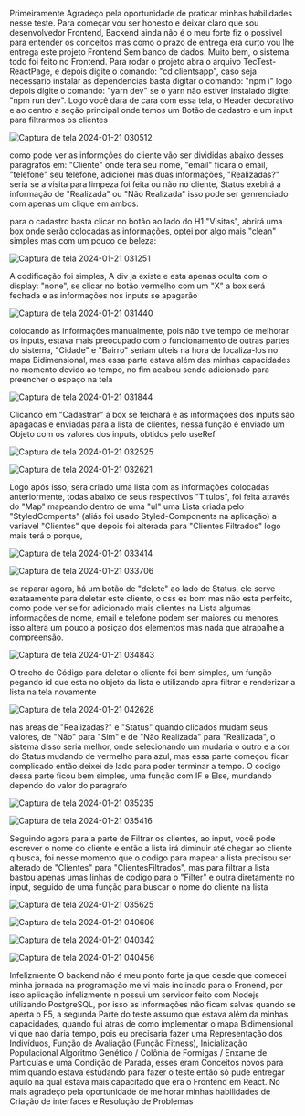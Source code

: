 Primeiramente Agradeço pela oportunidade de praticar minhas habilidades nesse teste. Para começar vou ser honesto e deixar claro que sou desenvolvedor Frontend, Backend ainda não é o meu forte
fiz o possivel para entender os conceitos mas como o prazo de entrega era curto vou lhe entrega este projeto Frontend Sem banco de dados. Muito bem, o sistema todo foi feito no Frontend. Para rodar o projeto abra o arquivo TecTest-ReactPage, e depois digite o comando: "cd clientsapp", caso seja necessario instalar as dependencias basta digitar o comando: "npm i" logo depois digite o comando: "yarn dev" se o yarn não estiver instalado digite: "npm run dev". 
Logo você dara de cara com essa tela, o Header decorativo e ao centro a seção principal onde temos um Botão de cadastro e um input para filtrarmos os clientes

![Captura de tela 2024-01-21 030512](https://github.com/hianmateus/TecTest-ReactPage/assets/103609199/e3ef9a8a-70c7-411b-b914-9fe3c2440e51)

como pode ver as informções do cliente vão ser divididas abaixo desses paragrafos em: "Cliente" onde tera seu nome, "email" ficara o email, "telefone" seu telefone, adicionei mas duas informações,
"Realizadas?" seria se a visita para limpeza foi feita ou não no cliente, Status exebirá a informação de "Realizada" ou "Não Realizada" isso pode ser genrenciado com apenas um clique em ambos.


para o cadastro basta clicar no botão ao lado do H1 "Visitas", abrirá uma box onde serão colocadas as informações, optei por algo mais "clean" simples mas com um pouco de beleza:

![Captura de tela 2024-01-21 031251](https://github.com/hianmateus/TecTest-ReactPage/assets/103609199/865545a7-f777-457e-9111-dde4baff4650)

A codificação foi simples, A div ja existe e esta apenas oculta com o display: "none", se clicar no botão vermelho com um "X" a box será fechada e as informações nos inputs se apagarão

![Captura de tela 2024-01-21 031440](https://github.com/hianmateus/TecTest-ReactPage/assets/103609199/9c51afb1-5779-4c67-90b9-18552442162c)


colocando as informações manualmente, pois não tive tempo de melhorar os inputs, estava mais preocupado com o funcionamento de outras partes do sistema, "Cidade" e "Bairro" seriam ulteis na hora
de localiza-los no mapa Bidimensional, mas essa parte estava além das minhas capacidades no momento devido ao tempo, no fim acabou sendo adicionado para preencher o espaço na tela

![Captura de tela 2024-01-21 031844](https://github.com/hianmateus/TecTest-ReactPage/assets/103609199/0d1a80ca-5d4c-4a2a-a4e9-c49445ef2a10)


Clicando em "Cadastrar" a box se feichará e as informações dos inputs são apagadas e enviadas para a lista de clientes, nessa função é enviado um Objeto com os valores dos inputs, obtidos pelo
useRef

![Captura de tela 2024-01-21 032525](https://github.com/hianmateus/TecTest-ReactPage/assets/103609199/3e864e81-9093-4fd1-b0a9-24c081897b2e)

![Captura de tela 2024-01-21 032621](https://github.com/hianmateus/TecTest-ReactPage/assets/103609199/a8d099ac-d362-4aa3-be82-c07c01ac573d)


Logo após isso, sera criado uma lista com as informações colocadas anteriormente, todas abaixo de seus respectivos "Titulos", foi feita através do "Map" mapeando dentro de uma "ul" uma Lista criada pelo "StyledCompents"
(aliás foi usado Styled-Components na aplicação) a variavel "Clientes" que depois foi alterada para "Clientes Filtrados" logo mais terá o porque,

![Captura de tela 2024-01-21 033414](https://github.com/hianmateus/TecTest-ReactPage/assets/103609199/a66ba6de-d51b-4b6d-8211-9b069879dd4c)

![Captura de tela 2024-01-21 033706](https://github.com/hianmateus/TecTest-ReactPage/assets/103609199/1742e83e-7feb-470f-b301-d7887bac679e)


se reparar agora, há um botão de "delete" ao lado de Status, ele serve exataamente para deletar este cliente, o css es bom mas não esta perfeito, como pode ver se for adicionado mais clientes
na Lista algumas informações de nome, email e telefone podem ser maiores ou menores, isso altera um pouco a posiçao dos elementos mas nada que atrapalhe a compreensão.

![Captura de tela 2024-01-21 034843](https://github.com/hianmateus/TecTest-ReactPage/assets/103609199/4f28ec64-c8ef-402b-9a28-c8e73e4e970f)

O trecho de Código para deletar o cliente foi bem simples, um função pegando id que esta no objeto da lista e utilizando apra filtrar e renderizar a lista na tela novamente

![Captura de tela 2024-01-21 042628](https://github.com/hianmateus/TecTest-ReactPage/assets/103609199/4dbea872-03db-4c8c-b96f-7411458aac35)


nas areas de "Realizadas?" e "Status" quando clicados mudam seus valores, de "Não" para "Sim" e de "Não Realizada" para "Realizada", o sistema disso seria melhor, onde selecionando um mudaria
o outro e a cor do Status mudando de vermelho para azul, mas essa parte começou ficar complicado então deixei de lado para poder terminar a tempo. O codigo dessa parte ficou bem simples, uma
função com IF e Else, mundando dependo do valor do paragrafo

![Captura de tela 2024-01-21 035235](https://github.com/hianmateus/TecTest-ReactPage/assets/103609199/55deae8d-faac-4bd0-9f5d-13bc73172ec5)


![Captura de tela 2024-01-21 035416](https://github.com/hianmateus/TecTest-ReactPage/assets/103609199/4a8b9ad9-9e6e-4371-93b7-b68d5b5dfa55)


Seguindo agora para a parte de Filtrar os clientes, ao input, você pode escrever o nome do cliente e então a lista irá diminuir até chegar ao cliente q busca, foi nesse momento que o 
codigo para mapear a lista precisou ser alterado de "Clientes" para "ClientesFiltrados", mas para filtrar a lista bastou apenas umas linhas de codigo para o "Filter" e outra diretamente no input, seguido de uma função para
buscar o nome do cliente na lista

![Captura de tela 2024-01-21 035625](https://github.com/hianmateus/TecTest-ReactPage/assets/103609199/4c204c8a-2576-49f1-bc95-5c4c6d6e512f)

![Captura de tela 2024-01-21 040606](https://github.com/hianmateus/TecTest-ReactPage/assets/103609199/531fba2e-c862-4cf5-b609-25021aba0ba7)


![Captura de tela 2024-01-21 040342](https://github.com/hianmateus/TecTest-ReactPage/assets/103609199/a4c4dbeb-88c5-40c2-bba5-651facbe22a5)

![Captura de tela 2024-01-21 040456](https://github.com/hianmateus/TecTest-ReactPage/assets/103609199/830c0082-3365-4a98-a7cc-84fc279a5762)


Infelizmente O backend não é meu ponto forte ja que desde que comecei minha jornada na programação me vi mais inclinado para o Fronend, por isso aplicação infelizmente n possui um servidor
feito com Nodejs utilizando PostgreSQL, por isso as informações não ficam salvas quando se aperta o F5, a segunda Parte do teste assumo que estava além da minhas capacidades, quando fui atras
de como implementar o mapa Bidimensional vi que nao daria tempo, pois eu precisaria fazer uma Representação dos Indivíduos, Função de Avaliação (Função Fitness), Inicialização Populacional
Algoritmo Genético / Colônia de Formigas / Enxame de Partículas e uma Condição de Parada, esses eram Conceitos novos para mim quando estava estudando para fazer o teste então só pude entregar
aquilo na qual estava mais capacitado que era o Frontend em React. No mais agradeço pela oportunidade de melhorar minhas habilidades de Criação de interfaces e Resolução de Problemas



